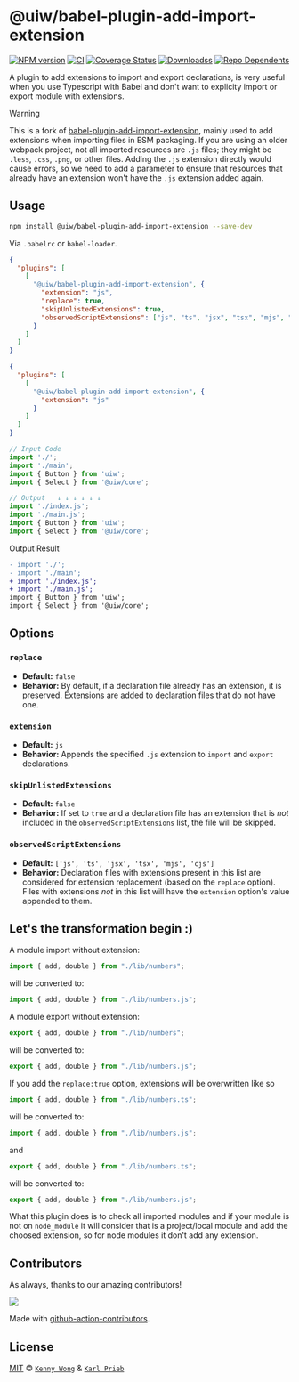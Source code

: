 @uiw/babel-plugin-add-import-extension
===
<!--rehype:style=display: flex; height: 230px; align-items: center; justify-content: center; font-size: 38px;-->

[![NPM version](https://img.shields.io/npm/v/@uiw/babel-plugin-add-import-extension.svg?style=flat)](https://npmjs.org/package/@uiw/babel-plugin-add-import-extension)
[![CI](https://github.com/uiwjs/babel-plugin-add-import-extension/actions/workflows/ci.yml/badge.svg)](https://github.com/uiwjs/babel-plugin-add-import-extension/actions/workflows/ci.yml)
[![Coverage Status](https://uiwjs.github.io/babel-plugin-add-import-extension/badges.svg)](https://uiwjs.github.io/babel-plugin-add-import-extension/lcov-report)
[![Downloadss](https://img.shields.io/npm/dm/babel-plugin-add-import-extension.svg?style=flat)](https://npmjs.org/package/babel-plugin-add-import-extension)
[![Repo Dependents](https://badgen.net/github/dependents-repo/uiwjs/babel-plugin-add-import-extension)](https://github.com/uiwjs/babel-plugin-add-import-extension/network/dependents)

A plugin to add extensions to import and export declarations, is very useful when you use Typescript with Babel and don't want to explicity import or export module with extensions.

> [!WARNING]
> 
> This is a fork of [babel-plugin-add-import-extension](https://www.npmjs.com/package/babel-plugin-add-import-extension), mainly used to add extensions when importing files in ESM packaging. If you are using an older webpack project, not all imported resources are `.js` files; they might be `.less`, `.css`, `.png`, or other files. Adding the `.js` extension directly would cause errors, so we need to add a parameter to ensure that resources that already have an extension won't have the `.js` extension added again.

## Usage

```bash
npm install @uiw/babel-plugin-add-import-extension --save-dev
```

Via `.babelrc` or `babel-loader`.

```json
{
  "plugins": [
    [
      "@uiw/babel-plugin-add-import-extension", {
        "extension": "js",
        "replace": true,
        "skipUnlistedExtensions": true,
        "observedScriptExtensions": ["js", "ts", "jsx", "tsx", "mjs", "cjs"]
      }
    ]
  ]
}
```

```json
{
  "plugins": [
    [
      "@uiw/babel-plugin-add-import-extension", {
        "extension": "js"
      }
    ]
  ]
}
```

```js
// Input Code
import './';
import './main';
import { Button } from 'uiw';
import { Select } from '@uiw/core';

// Output   ↓ ↓ ↓ ↓ ↓ ↓
import './index.js';
import './main.js';
import { Button } from 'uiw';
import { Select } from '@uiw/core';
```

Output Result

```diff
- import './';
- import './main';
+ import './index.js';
+ import './main.js';
import { Button } from 'uiw';
import { Select } from '@uiw/core';
```

## Options

### `replace`

* **Default:** `false`
* **Behavior:** By default, if a declaration file already has an extension, it is preserved. Extensions are added to declaration files that do not have one.

### `extension`

* **Default:** `js`
* **Behavior:** Appends the specified `.js` extension to `import` and `export` declarations.

### `skipUnlistedExtensions`

* **Default:** `false`
* **Behavior:** If set to `true` and a declaration file has an extension that is *not* included in the `observedScriptExtensions` list, the file will be skipped.

### `observedScriptExtensions`

* **Default:** `['js', 'ts', 'jsx', 'tsx', 'mjs', 'cjs']`
* **Behavior:** Declaration files with extensions present in this list are considered for extension replacement (based on the `replace` option). Files with extensions *not* in this list will have the `extension` option's value appended to them.

## Let's the transformation begin :)

A module import without extension:

```js
import { add, double } from "./lib/numbers";
```

will be converted to:

```js
import { add, double } from "./lib/numbers.js";
```

A module export without extension:

```js
export { add, double } from "./lib/numbers";
```

will be converted to:

```js
export { add, double } from "./lib/numbers.js";
```

If you add the `replace:true` option, extensions will be overwritten like so

```js
import { add, double } from "./lib/numbers.ts";
```

will be converted to:

```js
import { add, double } from "./lib/numbers.js";
```

and

```js
export { add, double } from "./lib/numbers.ts";
```

will be converted to:

```js
export { add, double } from "./lib/numbers.js";
```

What this plugin does is to check all imported modules and if your module is not on `node_module` it will consider that is a project/local module and add the choosed extension, so for node modules it don't add any extension.

## Contributors

As always, thanks to our amazing contributors!

<a href="https://github.com/uiwjs/babel-plugin-add-import-extension/graphs/contributors">
  <img src="https://uiwjs.github.io/babel-plugin-add-import-extension/CONTRIBUTORS.svg" />
</a>

Made with [github-action-contributors](https://github.com/jaywcjlove/github-action-contributors).

## License

[MIT](./LICENSE) © [`Kenny Wong`](https://github.com/jaywcjlove) & [`Karl Prieb`](https://codeberg.org/karl)
